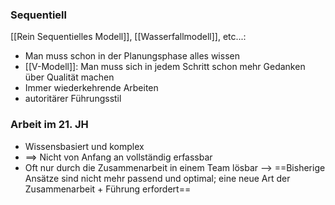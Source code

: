 ### Sequentiell
 [[Rein Sequentielles Modell]], [[Wasserfallmodell]], etc...:
- Man muss schon in der Planungsphase alles wissen
- [[V-Modell]]: Man muss sich in jedem Schritt schon mehr Gedanken über Qualität machen
- Immer wiederkehrende Arbeiten
- autoritärer Führungsstil


### Arbeit im 21. JH
- Wissensbasiert und komplex
- ==> Nicht von Anfang an vollständig erfassbar
- Oft nur durch die Zusammenarbeit in einem Team lösbar
--> ==Bisherige Ansätze sind nicht mehr passend und optimal;
eine neue Art der Zusammenarbeit + Führung erfordert==

